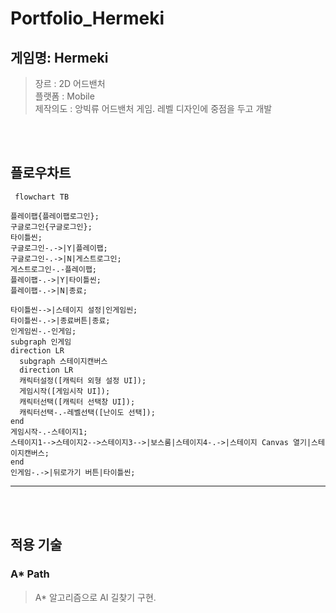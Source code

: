 # Portfolio_Hermeki
## 게임명: Hermeki   
>장르 : 2D 어드밴처   
>플랫폼 : Mobile   
>제작의도 : 앙빅류 어드밴처 게임. 레벨 디자인에 중점을 두고 개발   

<br /><br />

## 플로우차트

```mermaid
 flowchart TB

플레이팹{플레이팹로그인};
구글로그인{구글로그인};
타이틀씬;
구글로그인-.->|Y|플레이팹;
구글로그인-.->|N|게스트로그인;
게스트로그인-.-플레이팹;
플레이팹-.->|Y|타이틀씬;
플레이팹-.->|N|종료;

타이틀씬-->|스테이지 설정|인게임씬;
타이틀씬-.->|종료버튼|종료;
인게임씬-.-인게임;
subgraph 인게임
direction LR
  subgraph 스테이지캔버스
  direction LR
  캐릭터설정([캐릭터 외형 설정 UI]);
  게임시작([게임시작 UI]);
  캐릭터선택([캐릭터 선택창 UI]);
  캐릭터선택-.-레벨선택([난이도 선택]);  
end
게임시작-.-스테이지1;
스테이지1-->스테이지2-->스테이지3-->|보스룸|스테이지4-.->|스테이지 Canvas 열기|스테이지캔버스;
end
인게임-.->|뒤로가기 버튼|타이틀씬;
```
* * *
<br/><br/>

## 적용 기술   
### A* Path
>A* 알고리즘으로 AI 길찾기 구현.

